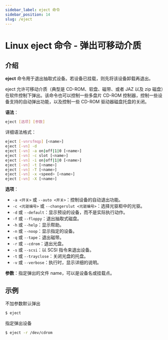 ```yaml
---
sidebar_label: eject 命令
sidebar_position: 14
slug: /eject
---
```


# Linux eject 命令 - 弹出可移动介质



## 介绍

**eject** 命令用于退出抽取式设备。若设备已挂载，则先将该设备卸载再退出。

eject 允许可移动介质（典型是 CD-ROM、软盘、磁带、或者 JAZ 以及 zip 磁盘）在软件控制下弹出。该命令也可以控制一些多盘片 CD-ROM 控制器，控制一些设备支持的自动弹出功能，以及控制一些 CD-ROM 驱动器磁盘托盘的关闭。

**语法**：

```bash
eject [选项] [参数]
```

详细语法格式：

```bash
eject [-vnrsfmqp] [<name>]
eject [-vn] -d
eject [-vn] -a on|off|1|0 [<name>]
eject [-vn] -c slot [<name>]
eject [-vn] -i on|off|1|0 [<name>]
eject [-vn] -t [<name>]
eject [-vn] -T [<name>]
eject [-vn] -x <speed> [<name>]
eject [-vn] -X [<name>]
```

**选项**：

- `-a <开关>` 或 `--auto <开关>`：控制设备的自动退出功能。
- `-c <光驱编号>` 或 `--changerslut <光驱编号>`：选择光驱柜中的光驱。
- `-d` 或 `--default`：显示预设的设备，而不是实际执行动作。
- `-f` 或 `--floppy`：退出抽取式磁盘。
- `-h` 或 `--help`：显示帮助。
- `-n` 或 `--noop`：显示指定的设备。
- `-q` 或 `--tape`：退出磁带。
- `-r` 或 `--cdrom`：退出光盘。
- `-s` 或 `--scsi`：以 SCSI 指令来退出设备。
- `-t` 或 `--trayclose`：关闭光盘的托盘。
- `-v` 或 `--verbose`：执行时，显示详细的说明。

**参数**：指定弹出的文件 name，可以是设备名或挂载点。



## 示例

不加参数默认弹出

```bash
$ eject
```

指定弹出设备

```bash
$ eject -r /dev/cdrom
```

